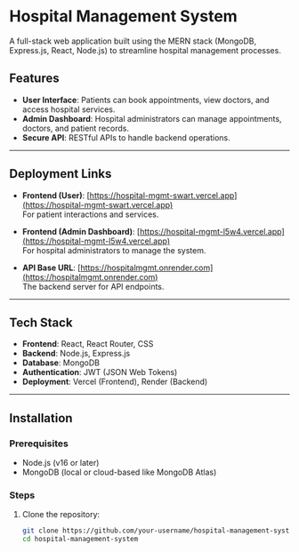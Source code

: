 # Hospital Management System

A full-stack web application built using the MERN stack (MongoDB, Express.js, React, Node.js) to streamline hospital management processes.

## Features
- **User Interface**: Patients can book appointments, view doctors, and access hospital services.
- **Admin Dashboard**: Hospital administrators can manage appointments, doctors, and patient records.
- **Secure API**: RESTful APIs to handle backend operations.

---

## Deployment Links

- **Frontend (User)**: [https://hospital-mgmt-swart.vercel.app](https://hospital-mgmt-swart.vercel.app)  
  For patient interactions and services.

- **Frontend (Admin Dashboard)**: [https://hospital-mgmt-l5w4.vercel.app](https://hospital-mgmt-l5w4.vercel.app)  
  For hospital administrators to manage the system.

- **API Base URL**: [https://hospitalmgmt.onrender.com](https://hospitalmgmt.onrender.com)  
  The backend server for API endpoints.

---

## Tech Stack

- **Frontend**: React, React Router, CSS
- **Backend**: Node.js, Express.js
- **Database**: MongoDB
- **Authentication**: JWT (JSON Web Tokens)
- **Deployment**: Vercel (Frontend), Render (Backend)

---

## Installation

### Prerequisites
- Node.js (v16 or later)
- MongoDB (local or cloud-based like MongoDB Atlas)

### Steps

1. Clone the repository:
   ```bash
   git clone https://github.com/your-username/hospital-management-system.git
   cd hospital-management-system

